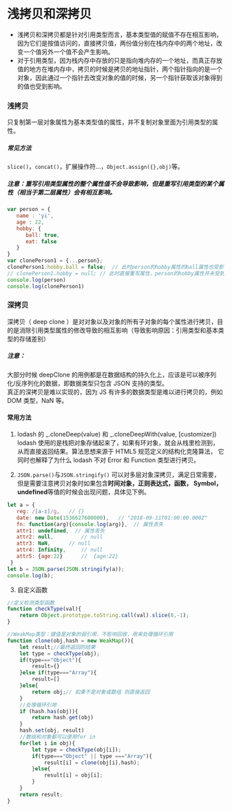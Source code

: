 # 浅拷贝和深拷贝
- 浅拷贝和深拷贝都是针对引用类型而言，基本类型值的赋值不存在相互影响，因为它们是按值访问的，直接拷贝值，两份值分别在栈内存中的两个地址，改变一个值另外一个值不会产生影响。  
- 对于引用类型，因为栈内存中存放的只是指向堆内存的一个地址，而真正存放值的地方在堆内存中，拷贝的时候是拷贝的地址指针，两个指针指向的是一个对象，因此通过一个指针去改变对象的值的时候，另一个指针获取该对象得到的值也受到影响。
### 浅拷贝
只复制第一层对象属性为基本类型值的属性，并不复制对象里面为引用类型的属性。 
##### 常见方法
`slice()`，`concat()`，扩展操作符...，`Object.assign({},obj)`等。
   
##### 注意：重写引用类型属性的整个属性值不会导致影响，但是重写引用类型的某个属性（相当于第二层属性）会有相互影响。  
```javascript
var person = {
   name : 'yi',
   age : 22,
   hobby: {
      ball: true,
      eat: false
   }
}
var clonePerson1 = {...person};
clonePerson1.hobby.ball = false;  // 此时person的hobby属性的ball属性也受影响变为false
// clonePerson1.hobby = null; // 此时直接重写属性，person的hobby属性并未受到影响
console.log(person)
console.log(clonePerson1)
```

### 深拷贝
深拷贝（ deep clone ）是对对象以及对象的所有子对象的每个属性进行拷贝，目的是消除引用类型属性的修改导致的相互影响（导致影响原因：引用类型和基本类型的存储差别）  
##### 注意：
大部分时候 deepClone 的用例都是在数据结构的持久化上，应该是可以被序列化/反序列化的数据，即数据类型只包含 JSON 支持的类型。  
真正的深拷贝是难以实现的，因为 JS 有许多的数据类型是难以进行拷贝的，例如 DOM 类型，NaN 等。  

#### 常用方法
1. lodash 的 _.cloneDeep(value) 和 _.cloneDeepWith(value, [customizer])  
lodash 使用的是栈把对象存储起来了，如果有环对象，就会从栈里检测到，从而直接返回结果。算法思想来源于 HTML5 规范定义的结构化克隆算法，
它同时也解释了为什么 lodash 不对 Error 和 Function 类型进行拷贝。

2. `JSON.parse()`与`JSON.stringify()`
可以对多层对象深拷贝，满足日常需要，但是需要注意拷贝对象时如果包含**时间对象，正则表达式，函数， Symbol， undefined**等值的时候会出现问题，具体见下例。
```javascript
let a = {
   reg: /[a-z]/g,   // {}
   date: new Date(1536627600000),   // "2018-09-11T01:00:00.000Z"
   fn: function(arg){console.log(arg)},  // 属性丢失
   attr1: undefined,  // 属性丢失
   attr2: null, 		// null
   attr3: NaN,		// null
   attr4: Infinity,		// null
   attr5: {age:22}  	//  {age:22}
 }
let b = JSON.parse(JSON.stringify(a));
console.log(b);
```

3. 自定义函数
```javascript
//定义检测类型函数
function checkType(val){
    return Object.prototype.toString.call(val).slice(8,-1);
}

//WeakMap类型：键值是对象的弱引用，不影响回收，用来处理循环引用
function clone(obj,hash = new WeakMap()){
    let result;//最终返回的结果
    let type = checkType(obj);
    if(type==="Object"){
        result={}
    }else if(type==="Array"){
        result=[]
    }else{
        return obj;// 如果不是对象或数组 则直接返回
    }
    //处理循环引用
    if (hash.has(obj)){
        return hash.get(obj)
    }
    hash.set(obj, result)
    //数组和对象都可以使用for in 
    for(let i in obj){
        let type = checkType(obj[i]);
        if(type==="Object" || type ==="Array"){
            result[i] = clone(obj[i],hash);
        }else{
            result[i] = obj[i];
        }
    }
    return result;
}
```
